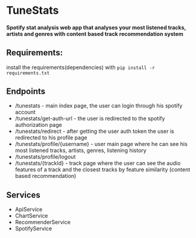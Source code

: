 # TuneStats
#### Spotify stat analysis web app that analyses your most listened tracks, artists and genres with content based track recommendation system

## Requirements:
install the requirements(dependencies) with `pip install -r requirements.txt`

## Endpoints

- /tunestats - main index page, the user can login through his spotify account
- /tunestats/get-auth-url - the user is redirected to the spotify authorization page
- /tunestats/redirect - after getting the user auth token the user is redirected to his profile page
- /tunestats/profile/{username} - user main page where he can see his most listened tracks, artists, genres, listening history
- /tunestats/profile/logout
- /tunestats/{trackId} - track page where the user can see the audio features of a track and the closest tracks by feature similarity (content based recommendation) 

## Services
- ApiService
- ChartService
- RecommenderService
- SpotifyService
